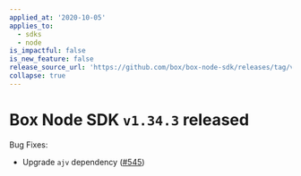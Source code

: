 ```yaml
---
applied_at: '2020-10-05'
applies_to:
  - sdks
  - node
is_impactful: false
is_new_feature: false
release_source_url: 'https://github.com/box/box-node-sdk/releases/tag/v1.34.3'
collapse: true
---
```


# Box Node SDK `v1.34.3` released

Bug Fixes:

- Upgrade `ajv` dependency ([#545][1])

[1]: https://github.com/box/box-node-sdk/issues/545
